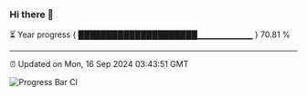 ### Hi there 👋

⏳ Year progress { █████████████████████▁▁▁▁▁▁▁▁▁ } 70.81 %

---

⏰ Updated on Mon, 16 Sep 2024 03:43:51 GMT

![Progress Bar CI](https://github.com/IshwaranRudhara/GIT-ACTION/workflows/Progress%20Bar%20CI/badge.svg)
